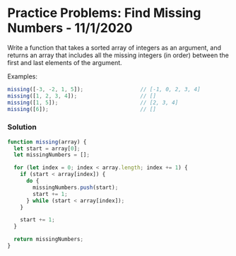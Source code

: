 
# Practice Problems: Find Missing Numbers - 11/1/2020

Write a function that takes a sorted array of integers as an argument, and returns an array that includes all the missing integers (in order) between the first and last elements of the argument.

Examples:

```javascript
missing([-3, -2, 1, 5]);                  // [-1, 0, 2, 3, 4]
missing([1, 2, 3, 4]);                    // []
missing([1, 5]);                          // [2, 3, 4]
missing([6]);                             // []
```

### Solution

```javascript
function missing(array) {
  let start = array[0];
  let missingNumbers = [];

  for (let index = 0; index < array.length; index += 1) {
    if (start < array[index]) {
      do {
        missingNumbers.push(start);
        start += 1;
      } while (start < array[index]);
    }

    start += 1;
  }

  return missingNumbers;
}
```
